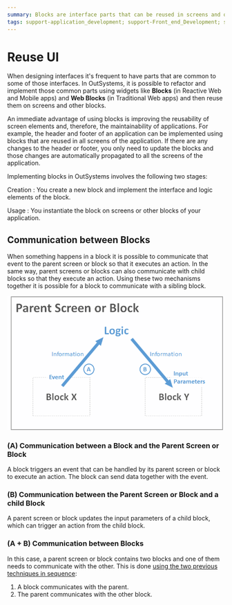 ```yaml
---
summary: Blocks are interface parts that can be reused in screens and other blocks.
tags: support-application_development; support-Front_end_Development; support-Mobile_Apps; support-webapps; support-Front_end_Development-overview
---
```


# Reuse UI

When designing interfaces it's frequent to have parts that are common to some of those interfaces. In OutSystems, it is possible to refactor and implement those common parts using widgets like **Blocks** (in Reactive Web and Mobile apps) and **Web Blocks** (in Traditional Web apps) and then reuse them on screens and other blocks.

An immediate advantage of using blocks is improving the reusability of screen elements and, therefore, the maintainability of applications. For example, the header and footer of an application can be implemented using blocks that are reused in all screens of the application. If there are any changes to the header or footer, you only need to update the blocks and those changes are automatically propagated to all the screens of the application.

Implementing blocks in OutSystems involves the following two stages:

Creation
:   You create a new block and implement the interface and logic elements of the block.

Usage
:   You instantiate the block on screens or other blocks of your application.


## Communication between Blocks

When something happens in a block it is possible to communicate that event to the parent screen or block so that it executes an action. In the same way, parent screens or blocks can also communicate with child blocks so that they execute an action. Using these two mechanisms together it is possible for a block to communicate with a sibling block.

![Communicate between Blocks](images/block-communicate.png?width=400)

### (A) Communication between a Block and the Parent Screen or Block

A block triggers an event that can be handled by its parent screen or block to execute an action. The block can send data together with the event.

### (B) Communication between the Parent Screen or Block and a child Block

A parent screen or block updates the input parameters of a child block, which can trigger an action from the child block.

### (A + B) Communication between Blocks

In this case, a parent screen or block contains two blocks and one of them needs to communicate with the other. This is done [using the two previous techniques in sequence](<block-communicate.md>):

1. A block communicates with the parent.
1. The parent communicates with the other block.
